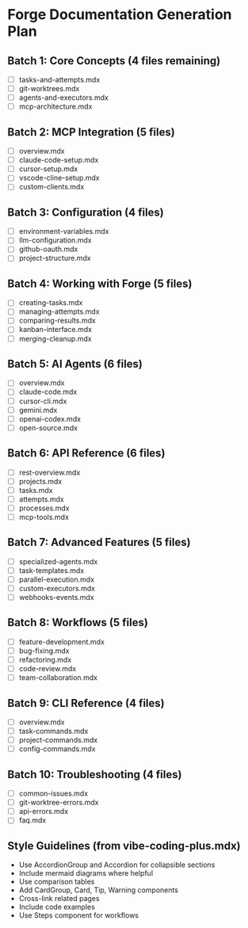 # Forge Documentation Generation Plan

## Batch 1: Core Concepts (4 files remaining)
- [ ] tasks-and-attempts.mdx
- [ ] git-worktrees.mdx
- [ ] agents-and-executors.mdx
- [ ] mcp-architecture.mdx

## Batch 2: MCP Integration (5 files)
- [ ] overview.mdx
- [ ] claude-code-setup.mdx
- [ ] cursor-setup.mdx
- [ ] vscode-cline-setup.mdx
- [ ] custom-clients.mdx

## Batch 3: Configuration (4 files)
- [ ] environment-variables.mdx
- [ ] llm-configuration.mdx
- [ ] github-oauth.mdx
- [ ] project-structure.mdx

## Batch 4: Working with Forge (5 files)
- [ ] creating-tasks.mdx
- [ ] managing-attempts.mdx
- [ ] comparing-results.mdx
- [ ] kanban-interface.mdx
- [ ] merging-cleanup.mdx

## Batch 5: AI Agents (6 files)
- [ ] overview.mdx
- [ ] claude-code.mdx
- [ ] cursor-cli.mdx
- [ ] gemini.mdx
- [ ] openai-codex.mdx
- [ ] open-source.mdx

## Batch 6: API Reference (6 files)
- [ ] rest-overview.mdx
- [ ] projects.mdx
- [ ] tasks.mdx
- [ ] attempts.mdx
- [ ] processes.mdx
- [ ] mcp-tools.mdx

## Batch 7: Advanced Features (5 files)
- [ ] specialized-agents.mdx
- [ ] task-templates.mdx
- [ ] parallel-execution.mdx
- [ ] custom-executors.mdx
- [ ] webhooks-events.mdx

## Batch 8: Workflows (5 files)
- [ ] feature-development.mdx
- [ ] bug-fixing.mdx
- [ ] refactoring.mdx
- [ ] code-review.mdx
- [ ] team-collaboration.mdx

## Batch 9: CLI Reference (4 files)
- [ ] overview.mdx
- [ ] task-commands.mdx
- [ ] project-commands.mdx
- [ ] config-commands.mdx

## Batch 10: Troubleshooting (4 files)
- [ ] common-issues.mdx
- [ ] git-worktree-errors.mdx
- [ ] api-errors.mdx
- [ ] faq.mdx

## Style Guidelines (from vibe-coding-plus.mdx)
- Use AccordionGroup and Accordion for collapsible sections
- Include mermaid diagrams where helpful
- Use comparison tables
- Add CardGroup, Card, Tip, Warning components
- Cross-link related pages
- Include code examples
- Use Steps component for workflows
